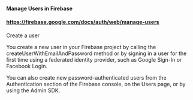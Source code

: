 #### Manage Users in Firebase
#### https://firebase.google.com/docs/auth/web/manage-users
Create a user

You create a new user in your Firebase project by calling the createUserWithEmailAndPassword method or by signing in a user for the first time using a federated identity provider, such as Google Sign-In or Facebook Login.

You can also create new password-authenticated users from the Authentication section of the Firebase console, on the Users page, or by using the Admin SDK.
